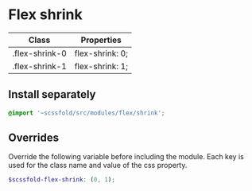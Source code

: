 # Flex shrink

| Class        | Properties    |
| ------------ | ------------- |
| .flex-shrink-0 | flex-shrink: 0; |
| .flex-shrink-1 | flex-shrink: 1; |

## Install separately

```scss
@import '~scssfold/src/modules/flex/shrink';
```

## Overrides

Override the following variable before including the module. Each key is used for the class name and
value of the css property.

```scss
$scssfold-flex-shrink: (0, 1);
```
